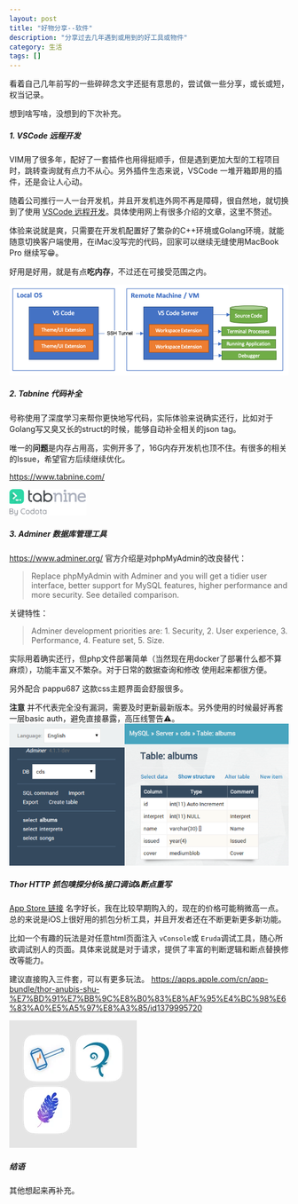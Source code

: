 ```yaml
---
layout: post
title: "好物分享--软件" 
description: "分享过去几年遇到或用到的好工具或物件"
category: 生活
tags: []
---
```


看着自己几年前写的一些碎碎念文字还挺有意思的，尝试做一些分享，或长或短，权当记录。

想到啥写啥，没想到的下次补充。


##### 1. VSCode 远程开发
VIM用了很多年，配好了一套插件也用得挺顺手，但是遇到更加大型的工程项目时，跳转查询就有点力不从心。另外插件生态来说，VSCode 一堆开箱即用的插件，还是会让人心动。

随着公司推行一人一台开发机，并且开发机连外网不再是障碍，很自然地，就切换到了使用 [VSCode 远程开发](https://code.visualstudio.com/docs/remote/ssh)。具体使用网上有很多介绍的文章，这里不赘述。

体验来说就是爽，只需要在开发机配置好了繁杂的C++环境或Golang环境，就能随意切换客户端使用，在iMac没写完的代码，回家可以继续无缝使用MacBook Pro 继续写😁。

好用是好用，就是有点**吃内存**，不过还在可接受范围之内。

![picture 2](/assets/pic/blog/399406f2be070d38efb3c9de33bdf1de848749632a3f0ae3662201632744baa4.png)  


##### 2. Tabnine 代码补全
号称使用了深度学习来帮你更快地写代码，实际体验来说确实还行，比如对于Golang写又臭又长的struct的时候，能够自动补全相关的json tag。

唯一的**问题**是内存占用高，实例开多了，16G内存开发机也顶不住。有很多的相关的Issue，希望官方后续继续优化。

https://www.tabnine.com/

![picture 3](/assets/pic/blog/197e33a6f0c13fbc0d0ea6cf0ad1406ca4b6009a586aa5e399947e78bf74bbe9.png)  

##### 3. Adminer 数据库管理工具
https://www.adminer.org/
官方介绍是对phpMyAdmin的改良替代：
>Replace phpMyAdmin with Adminer and you will get a tidier user interface, better support for MySQL features, higher performance and more security. See detailed comparison.

关键特性：
>Adminer development priorities are: 1. Security, 2. User experience, 3. Performance, 4. Feature set, 5. Size.

实际用着确实还行，但php文件部署简单（当然现在用docker了部署什么都不算麻烦），功能丰富又不繁杂。对于日常的数据查询和修改 使用起来都很方便。

另外配合 pappu687 这款css主题界面会舒服很多。

**注意** 并不代表完全没有漏洞，需要及时更新最新版本。另外使用的时候最好再套一层basic auth，避免直接暴露，高压线警告⚠️。
![picture 4](/assets/pic/blog/0aafa69e292e4aaf8668dbbdb0fcdd1839bc8545ab009daed444dd610eabc3c8.png)  

##### Thor HTTP 抓包嗅探分析&接口调试&断点重写
[App Store 链接](https://apps.apple.com/cn/app/thor-http-%E6%8A%93%E5%8C%85%E5%97%85%E6%8E%A2%E5%88%86%E6%9E%90-%E6%8E%A5%E5%8F%A3%E8%B0%83%E8%AF%95-%E6%96%AD%E7%82%B9%E9%87%8D%E5%86%99/id1210562295)
名字好长，我在比较早期购入的，现在的价格可能稍微高一点。总的来说是iOS上很好用的抓包分析工具，并且开发者还在不断更新更多新功能。

比如一个有趣的玩法是对任意html页面注入 `vConsole`或 `Eruda`调试工具，随心所欲调试别人的页面。具体来说就是对于请求，提供了丰富的判断逻辑和断点替换修改等能力。

建议直接购入三件套，可以有更多玩法。
https://apps.apple.com/cn/app-bundle/thor-anubis-shu-%E7%BD%91%E7%BB%9C%E8%B0%83%E8%AF%95%E4%BC%98%E6%83%A0%E5%A5%97%E8%A3%85/id1379995720
 
![picture 6](/assets/pic/blog/4019b66d8f4cc06536f635b2989921dee9317237c014305634218dc7a6ddd8c1.png)  

##### 结语
其他想起来再补充。


